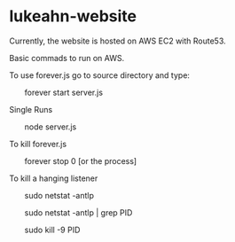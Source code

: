 # lukeahn-website

Currently, the website is hosted on AWS EC2 with Route53.

Basic commads to run on AWS.


To use forever.js go to source directory and type:

&nbsp;&nbsp;&nbsp;&nbsp;&nbsp;&nbsp; forever start server.js

Single Runs 

&nbsp;&nbsp;&nbsp;&nbsp;&nbsp;&nbsp; node server.js

To kill forever.js
  
&nbsp;&nbsp;&nbsp;&nbsp;&nbsp;&nbsp; forever stop 0 [or the process]
  
To kill a hanging listener

&nbsp;&nbsp;&nbsp;&nbsp;&nbsp;&nbsp; sudo netstat -antlp 
  
&nbsp;&nbsp;&nbsp;&nbsp;&nbsp;&nbsp; sudo netstat -antlp | grep PID 
  
&nbsp;&nbsp;&nbsp;&nbsp;&nbsp;&nbsp; sudo kill -9 PID
  
  
  
